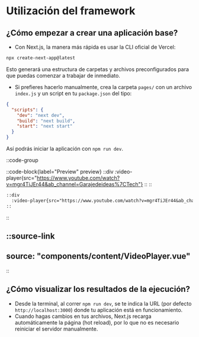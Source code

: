 # Utilización del framework

## ¿Cómo empezar a crear una aplicación base?

- Con Next.js, la manera más rápida es usar la CLI oficial de Vercel:

```bash
npx create-next-app@latest
```
Esto generará una estructura de carpetas y archivos preconfigurados para que puedas comenzar a trabajar de inmediato.

- Si prefieres hacerlo manualmente, crea la carpeta `pages/` con un archivo `index.js` y un script en tu `package.json` del tipo:

```json
{
  "scripts": {
    "dev": "next dev",
    "build": "next build",
    "start": "next start"
  }
}
```
Así podrás iniciar la aplicación con `npm run dev`.

::code-group

  ::code-block{label="Preview" preview}
    ::div
      :video-player{src="https://www.youtube.com/watch?v=mgr4TiJEr44&ab_channel=Garajedeideas%7CTech"}
    ::
  ::

  ```md [Code]
  ::div
    :video-player{src="https://www.youtube.com/watch?v=mgr4TiJEr44&ab_channel=Garajedeideas%7CTech"}
  ::
  ```

::

<!-- 
::props{of="VideoPlayer"}
::
-->

::source-link
---
source: "components/content/VideoPlayer.vue"
---
::


## ¿Cómo visualizar los resultados de la ejecución?

- Desde la terminal, al correr `npm run dev`, se te indica la URL (por defecto `http://localhost:3000`) donde tu aplicación está en funcionamiento.
- Cuando hagas cambios en tus archivos, Next.js recarga automáticamente la página (hot reload), por lo que no es necesario reiniciar el servidor manualmente.




